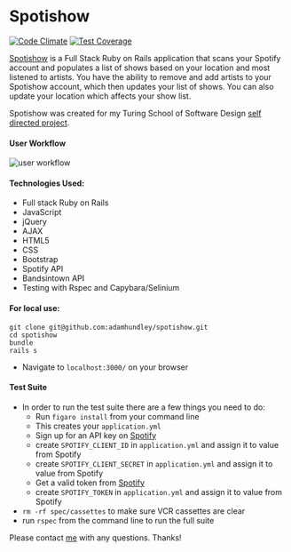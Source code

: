 # Spotishow
[![Code Climate](https://codeclimate.com/github/adamhundley/spotishow/badges/gpa.svg)](https://codeclimate.com/github/adamhundley/spotishow) [![Test Coverage](https://codeclimate.com/github/adamhundley/spotishow/badges/coverage.svg)](https://codeclimate.com/github/adamhundley/spotishow/coverage)

[Spotishow](https://spotishow.herokuapp.com) is a Full Stack Ruby on Rails application that scans your Spotify account and populates a list of shows based on your location and most listened to artists. You have the ability to remove and add artists to your Spotishow account, which then updates your list of shows. You can also update your location which affects your show list.

Spotishow was created for my Turing School of Software Design [self directed project](https://github.com/turingschool/lesson_plans/blob/master/ruby_03-professional_rails_applications/self_directed_project.md).

#### User Workflow
 ![user workflow]()

#### Technologies Used:
  * Full stack Ruby on Rails
  * JavaScript
  * jQuery
  * AJAX
  * HTML5
  * CSS
  * Bootstrap
  * Spotify API
  * Bandsintown API
  * Testing with Rspec and Capybara/Selinium

#### For local use:
```
git clone git@github.com:adamhundley/spotishow.git
cd spotishow
bundle
rails s
```
* Navigate to `localhost:3000/` on your browser

#### Test Suite
* In order to run the test suite there are a few things you need to do:
  * Run `figaro install` from your command line
  * This creates your `application.yml`
  * Sign up for an API key on [Spotify](https://developer.spotify.com)
  * create `SPOTIFY_CLIENT_ID` in `application.yml` and assign it to value from Spotify
  * create `SPOTIFY_CLIENT_SECRET` in `application.yml` and assign it to value from Spotify
  * Get a valid token from [Spotify](https://developer.spotify.com/web-api/console/get-current-user-top-artists-and-tracks/)
  * create `SPOTIFY_TOKEN` in `application.yml` and assign it to value from Spotify
* `rm -rf spec/cassettes` to make sure VCR cassettes are clear
* run `rspec` from the command line to run the full suite

Please contact [me](mailto:adamhundley@gmail.com) with any questions. Thanks!
